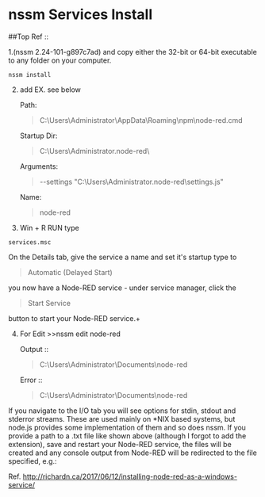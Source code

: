 # nssm Services Install

##Top Ref ::

1.(nssm 2.24-101-g897c7ad)  and copy either the 32-bit or 64-bit executable to any folder on your computer.
```
nssm install
```
2. add EX. see below

    Path: 
    > C:\Users\Administrator\AppData\Roaming\npm\node-red.cmd

    Startup Dir: 

    > C:\Users\Administrator\.node-red\

    Arguments: 

    > --settings "C:\Users\Administrator\.node-red\settings.js"

    Name: 

    > node-red

3. Win + R RUN type 

```
services.msc 
```

On the Details tab, give the service a name and set it's startup type to 

> Automatic (Delayed Start)

you now have a Node-RED service - under service manager, click the 

> Start Service

button to start your Node-RED service.+

4. For Edit >>nssm edit node-red

    Output :: 

    > C:\Users\Administrator\Documents\node-red

    Error :: 

    > C:\Users\Administrator\Documents\node-red

If you navigate to the I/O tab you will see options for stdin, stdout and stderror streams. These are used mainly on *NIX based systems, but node.js provides some implementation of them and so does nssm. 
If you provide a path to a .txt file like shown above (although I forgot to add the extension), save and restart your Node-RED service, 
the files will be created and any console output from Node-RED will be redirected to the file specified, e.g.:

Ref.
http://richardn.ca/2017/06/12/installing-node-red-as-a-windows-service/
